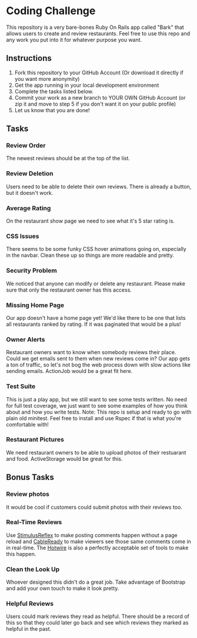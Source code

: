 # Coding Challenge

This repository is a very bare-bones Ruby On Rails app called "Bark" that allows users to create and review restaurants. Feel free to use this repo and any work you put into it for whatever purpose you want. 

## Instructions

1. Fork this repository to your GitHub Account (Or download it directly if you want more anonymity)
2. Get the app running in your local development environment
3. Complete the tasks listed below. 
4. Commit your work as a new branch to YOUR OWN GitHub Account (or zip it and move to step 5 if you don't want it on your public profile)
5. Let us know that you are done!

## Tasks

### Review Order

The newest reviews should be at the top of the list. 

### Review Deletion

Users need to be able to delete their own reviews. There is already a button, but it doesn't work. 

### Average Rating

On the restaurant show page we need to see what it's 5 star rating is. 

### CSS Issues
There seems to be some funky CSS hover animations going on, especially in
the navbar. Clean these up so things are more readable and pretty. 

### Security Problem

We noticed that anyone can modify or delete any restaurant. Please make sure 
that only the restaurant owner has this access. 

### Missing Home Page

Our app doesn't have a home page yet! We'd like there to be one that lists all
restaurants ranked by rating. If it was paginated that would be a plus! 

### Owner Alerts

Restaurant owners want to know when somebody reviews their place. Could we get emails 
sent to them when new reviews come in? Our app gets a ton of traffic, so let's not
bog the web process down with slow actions like sending emails. ActionJob would be a 
great fit here. 

### Test Suite

This is just a play app, but we still want to see some tests written. No need for full test coverage, we just want to see some examples of how you think about and how you write tests. 
Note: This repo is setup and ready to go with plain old minitest. Feel free to install and use Rspec if that is what you're comfortable with! 

### Restaurant Pictures

We need restaurant owners to be able to upload photos of their restuarant and food. ActiveStorage would be great for this. 

## Bonus Tasks

### Review photos

It would be cool if customers could submit photos with their reviews too.

### Real-Time Reviews

Use [StimulusReflex](https://docs.stimulusreflex.com) to make posting comments happen without a page reload and [CableReady](https://cableready.stimulusreflex.com) to make viewers see those same comments come in in real-time. The [Hotwire](https://hotwired.dev) is also a perfectly acceptable set of tools to make this happen.

### Clean the Look Up

Whoever designed this didn't do a great job. Take advantage of Bootstrap and add your own touch to make it look pretty.

### Helpful Reviews

Users could mark reviews they read as helpful. There should be a record of this so that they could later go back and see which reviews
they marked as helpful in the past. 
